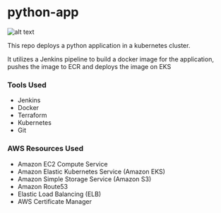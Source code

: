 # python-app
![alt text](https://lucid.app/publicSegments/view/85946820-5170-4cda-8fc4-585451ec611f/image.png)

This repo deploys a python application in a kubernetes cluster.

It utilizes a Jenkins pipeline to build a docker image for the application, pushes the image to ECR and deploys the image on EKS

### Tools Used
- Jenkins
- Docker
- Terraform
- Kubernetes
- Git

### AWS Resources Used
- Amazon EC2 Compute Service 
- Amazon Elastic Kubernetes Service (Amazon EKS) 
- Amazon Simple Storage Service (Amazon S3)
- Amazon Route53
- Elastic Load Balancing (ELB)
- AWS Certificate Manager
